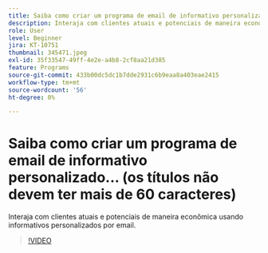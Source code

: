 ```yaml
---
title: Saiba como criar um programa de email de informativo personalizado... (os títulos não devem ter mais de 60 caracteres)
description: Interaja com clientes atuais e potenciais de maneira econômica usando informativos personalizados por email.
role: User
level: Beginner
jira: KT-10751
thumbnail: 345471.jpeg
exl-id: 35f33547-49ff-4e2e-a4b8-2cf8aa21d385
feature: Programs
source-git-commit: 433b00dc5dc1b7dde2931c6b9eaa8a403eae2415
workflow-type: tm+mt
source-wordcount: '56'
ht-degree: 0%

---
```


# Saiba como criar um programa de email de informativo personalizado... (os títulos não devem ter mais de 60 caracteres)

Interaja com clientes atuais e potenciais de maneira econômica usando informativos personalizados por email.

>[!VIDEO](https://video.tv.adobe.com/v/345471/?quality=12&learn=on)

